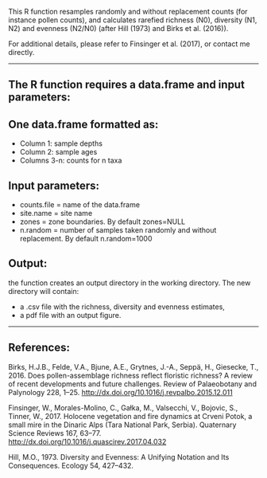This R function resamples randomly and without replacement counts (for instance pollen counts), and calculates rarefied richness (N0), diversity (N1, N2) and evenness (N2/N0) (after Hill (1973) and Birks et al. (2016)).

For additional details, please refer to Finsinger et al. (2017), or contact me directly.

----------------------------------------------------------------------------------------
The R function requires a data.frame and input parameters:
---
One data.frame formatted as:
--
  - Column 1: sample depths
  - Column 2: sample ages
  - Columns 3-n: counts for n taxa

Input parameters:
--
  - counts.file = name of the data.frame
  - site.name = site name
  - zones = zone boundaries. By default zones=NULL
  - n.random = number of samples taken randomly and without replacement. By default n.random=1000
  
Output:
---
the function creates an output directory in the working directory. The new directory will contain:
  - a .csv file with the richness, diversity and evenness estimates,
  - a pdf file with an output figure.

----------------------------------------------------------------------------------------
References:
---
Birks, H.J.B., Felde, V.A., Bjune, A.E., Grytnes, J.-A., Seppä, H., Giesecke, T., 2016. Does pollen-assemblage richness reflect       floristic richness? A review of recent developments and future challenges. Review of Palaeobotany and Palynology 228, 1–25. http://dx.doi.org/10.1016/j.revpalbo.2015.12.011

Finsinger, W., Morales-Molino, C., Gałka, M., Valsecchi, V., Bojovic, S., Tinner, W., 2017. Holocene vegetation and fire dynamics at Crveni Potok, a small mire in the Dinaric Alps (Tara National Park, Serbia). Quaternary Science Reviews 167, 63–77. http://dx.doi.org/10.1016/j.quascirev.2017.04.032

Hill, M.O., 1973. Diversity and Evenness: A Unifying Notation and Its Consequences. Ecology 54, 427–432.
